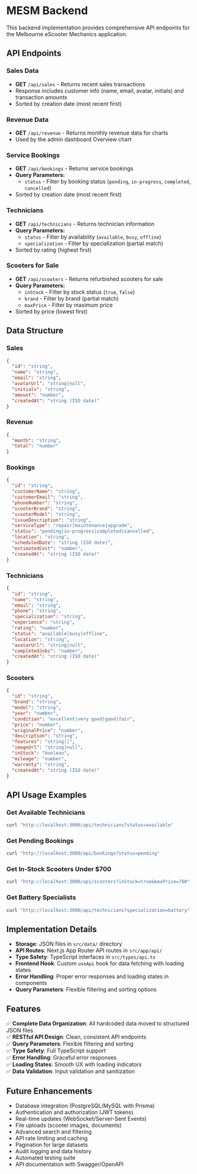 # MESM Backend

This backend implementation provides comprehensive API endpoints for the Melbourne eScooter Mechanics application.

## API Endpoints

### Sales Data
- **GET** `/api/sales` - Returns recent sales transactions
- Response includes customer info (name, email, avatar, initials) and transaction amounts
- Sorted by creation date (most recent first)

### Revenue Data  
- **GET** `/api/revenue` - Returns monthly revenue data for charts
- Used by the admin dashboard Overview chart

### Service Bookings
- **GET** `/api/bookings` - Returns service bookings
- **Query Parameters:**
  - `status` - Filter by booking status (`pending`, `in-progress`, `completed`, `cancelled`)
- Sorted by creation date (most recent first)

### Technicians
- **GET** `/api/technicians` - Returns technician information
- **Query Parameters:**
  - `status` - Filter by availability (`available`, `busy`, `offline`)
  - `specialization` - Filter by specialization (partial match)
- Sorted by rating (highest first)

### Scooters for Sale
- **GET** `/api/scooters` - Returns refurbished scooters for sale
- **Query Parameters:**
  - `inStock` - Filter by stock status (`true`, `false`)
  - `brand` - Filter by brand (partial match)
  - `maxPrice` - Filter by maximum price
- Sorted by price (lowest first)

## Data Structure

### Sales
```json
{
  "id": "string",
  "name": "string", 
  "email": "string",
  "avatarUrl": "string|null",
  "initials": "string",
  "amount": "number",
  "createdAt": "string (ISO date)"
}
```

### Revenue
```json
{
  "month": "string",
  "total": "number"
}
```

### Bookings
```json
{
  "id": "string",
  "customerName": "string",
  "customerEmail": "string",
  "phoneNumber": "string", 
  "scooterBrand": "string",
  "scooterModel": "string",
  "issueDescription": "string",
  "serviceType": "repair|maintenance|upgrade",
  "status": "pending|in-progress|completed|cancelled",
  "location": "string",
  "scheduledDate": "string (ISO date)",
  "estimatedCost": "number",
  "createdAt": "string (ISO date)"
}
```

### Technicians
```json
{
  "id": "string",
  "name": "string",
  "email": "string",
  "phone": "string",
  "specialization": "string",
  "experience": "string", 
  "rating": "number",
  "status": "available|busy|offline",
  "location": "string",
  "avatarUrl": "string|null",
  "completedJobs": "number",
  "createdAt": "string (ISO date)"
}
```

### Scooters
```json
{
  "id": "string",
  "brand": "string",
  "model": "string",
  "year": "number",
  "condition": "excellent|very good|good|fair",
  "price": "number",
  "originalPrice": "number", 
  "description": "string",
  "features": "string[]",
  "imageUrl": "string|null",
  "inStock": "boolean",
  "mileage": "number",
  "warranty": "string",
  "createdAt": "string (ISO date)"
}
```

## API Usage Examples

### Get Available Technicians
```bash
curl "http://localhost:3000/api/technicians?status=available"
```

### Get Pending Bookings
```bash
curl "http://localhost:3000/api/bookings?status=pending"
```

### Get In-Stock Scooters Under $700
```bash
curl "http://localhost:3000/api/scooters?inStock=true&maxPrice=700"
```

### Get Battery Specialists
```bash
curl "http://localhost:3000/api/technicians?specialization=battery"
```

## Implementation Details

- **Storage**: JSON files in `src/data/` directory
- **API Routes**: Next.js App Router API routes in `src/app/api/`
- **Type Safety**: TypeScript interfaces in `src/types/api.ts`
- **Frontend Hook**: Custom `useApi` hook for data fetching with loading states
- **Error Handling**: Proper error responses and loading states in components
- **Query Parameters**: Flexible filtering and sorting options

## Features

✅ **Complete Data Organization**: All hardcoded data moved to structured JSON files  
✅ **RESTful API Design**: Clean, consistent API endpoints  
✅ **Query Parameters**: Flexible filtering and sorting  
✅ **Type Safety**: Full TypeScript support  
✅ **Error Handling**: Graceful error responses  
✅ **Loading States**: Smooth UX with loading indicators  
✅ **Data Validation**: Input validation and sanitization  

## Future Enhancements

- Database integration (PostgreSQL/MySQL with Prisma)
- Authentication and authorization (JWT tokens)
- Real-time updates (WebSocket/Server-Sent Events)
- File uploads (scooter images, documents)
- Advanced search and filtering
- API rate limiting and caching
- Pagination for large datasets
- Audit logging and data history
- Automated testing suite
- API documentation with Swagger/OpenAPI